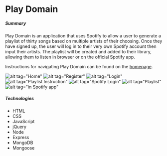 # Play Domain

##### Summary
Play Domain is an application that uses Spotify to allow a user to generate a playlist of thirty songs based on multiple artists of their
choosing. Once they have signed up, the user will log in to their very own Spotify account then input their artists. The playlist will be
created and added to their library, allowing them to listen in browser or on the official Spotify app.

Instructions for navigating Play Domain can be found on the [homepage](https://playdomain.herokuapp.com/).

![alt tag="Home"](https://i.imgur.com/hTL4GhF.png)
![alt tag="Register"](https://i.imgur.com/0QBTSrG.png)
![alt tag="Login"](https://i.imgur.com/K1ng9AL.png)
![alt tag="Playlist Instruction"](https://i.imgur.com/6KVfewb.png)
![alt tag="Spotify Login"](https://i.imgur.com/7dduoSE.png)
![alt tag="Playlist"](https://i.imgur.com/oCVJ6SM.png)
![alt tag="in Spotify app"](https://i.imgur.com/KpFhofY.png)

##### Technologies
- HTML
- CSS
- JavaScript
- jQuery
- Node
- Express
- MongoDB
- Mongoose
